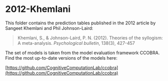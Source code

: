 2012-Khemlani
=============

This folder contains the prediction tables published in the 2012 article by Sangeet Khemlani and Phil Johnson-Laird:

> Khemlani, S., & Johnson-Laird, P. N. (2012). Theories of the syllogism: A meta-analysis. *Psychological bulletin*, 138(3), 427-457

The set of models is taken from the model evaluation framework CCOBRA. Find the most up-to-date versions of the models here:

[https://github.com/CognitiveComputationLab/ccobra](https://github.com/CognitiveComputationLab/ccobra)
